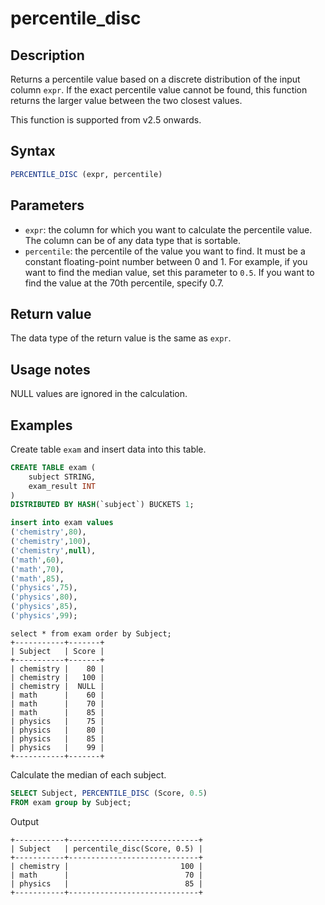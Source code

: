 # percentile_disc

## Description

Returns a percentile value based on a discrete distribution of the input column `expr`. If the exact percentile value cannot be found, this function returns the larger value between the two closest values.

This function is supported from v2.5 onwards.

## Syntax

```SQL
PERCENTILE_DISC (expr, percentile) 
```

## Parameters

- `expr`: the column for which you want to calculate the percentile value. The column can be of any data type that is sortable.
- `percentile`: the percentile of the value you want to find. It must be a constant floating-point number between 0 and 1. For example, if you want to find the median value, set this parameter to `0.5`. If you want to find the value at the 70th percentile, specify 0.7.

## Return value

The data type of the return value is the same as `expr`.

## Usage notes

NULL values are ignored in the calculation.

## Examples

Create table `exam` and insert data into this table.

```sql
CREATE TABLE exam (
    subject STRING,
    exam_result INT
) 
DISTRIBUTED BY HASH(`subject`) BUCKETS 1;

insert into exam values
('chemistry',80),
('chemistry',100),
('chemistry',null),
('math',60),
('math',70),
('math',85),
('physics',75),
('physics',80),
('physics',85),
('physics',99);
```

```Plain
select * from exam order by Subject;
+-----------+-------+
| Subject   | Score |
+-----------+-------+
| chemistry |    80 |
| chemistry |   100 |
| chemistry |  NULL |
| math      |    60 |
| math      |    70 |
| math      |    85 |
| physics   |    75 |
| physics   |    80 |
| physics   |    85 |
| physics   |    99 |
+-----------+-------+
```

Calculate the median of each subject.

```SQL
SELECT Subject, PERCENTILE_DISC (Score, 0.5)
FROM exam group by Subject;
```

Output

```Plain
+-----------+-----------------------------+
| Subject   | percentile_disc(Score, 0.5) |
+-----------+-----------------------------+
| chemistry |                         100 |
| math      |                          70 |
| physics   |                          85 |
+-----------+-----------------------------+
```
